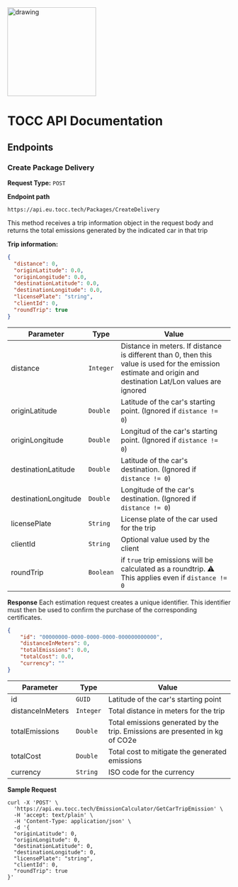 <link rel="shortcut icon" type="image/x-icon" href="https://www.tocc.tech/assets/img/favicon.ico">
<img src="https://www.tocc.tech/assets/img/logo/logo.svg" alt="drawing" style="width:200px;"/> 

# TOCC API Documentation
## Endpoints
### Create Package Delivery
**Request Type:**
`POST` 

**Endpoint path**
```
https://api.eu.tocc.tech/Packages/CreateDelivery
```

This method receives a trip information object in the request body and returns the total emissions generated by the indicated car in that trip

**Trip information:**
```json
{
  "distance": 0,
  "originLatitude": 0.0,
  "originLongitude": 0.0,
  "destinationLatitude": 0.0,
  "destinationLongitude": 0.0,
  "licensePlate": "string",
  "clientId": 0,
  "roundTrip": true
}
```

| Parameter  | Type | Value |
| ---------- | ------ | ------ |
| distance  | `Integer`  | Distance in meters. If distance is different than 0, then this value is used for the emission estimate and origin and destination Lat/Lon values are ignored |
| originLatitude  | `Double`  | Latitude of the car's starting point. (Ignored if `distance != 0`) |
| originLongitude  | `Double`  | Longitud of the car's starting point. (Ignored if `distance != 0`) |
| destinationLatitude  |  `Double`  | Latitude of the car's destination. (Ignored if `distance != 0`) |
| destinationLongitude  | `Double`  | Longitude of the car's destination. (Ignored if `distance != 0`) |
| licensePlate  | `String`  | License plate of the car used for the trip |
| clientId  | `String`  | Optional value used by the client |
| roundTrip  | `Boolean`  | if `true` trip emissions will be calculated as a roundtrip. :warning: This applies even if `distance != 0` |

**Response**
Each estimation request creates a unique identifier. This identifier must then be used to confirm the purchase of the corresponding certificates. 

```json
{
    "id": "00000000-0000-0000-0000-000000000000",
    "distanceInMeters": 0,
    "totalEmissions": 0.0,
    "totalCost": 0.0,
    "currency": ""
}
```

| Parameter  | Type | Value |
| ---------- | ------ | ------ |
| id  | `GUID`  | Latitude of the car's starting point |
| distanceInMeters  | `Integer`  | Total distance in meters for the trip |
| totalEmissions  |  `Double`  | Total emissions generated by the trip. Emissions are presented in kg of CO2e |
| totalCost  |  `Double`  | Total cost to mitigate the generated emissions |
| currency  | `String`  | ISO code for the currency |

**Sample Request**

```
curl -X 'POST' \
  'https://api.eu.tocc.tech/EmissionCalculator/GetCarTripEmission' \
  -H 'accept: text/plain' \
  -H 'Content-Type: application/json' \
  -d '{
  "originLatitude": 0,
  "originLongitude": 0,
  "destinationLatitude": 0,
  "destinationLongitude": 0,
  "licensePlate": "string",
  "clientId": 0,
  "roundTrip": true
}'
```